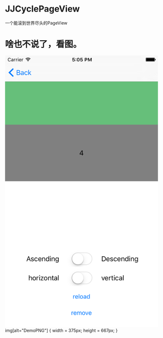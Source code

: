 # JJCyclePageView
一个能滚到世界尽头的PageView
# 啥也不说了，看图。
![DemoPNG](https://github.com/chinaljw/MyFileRepository/blob/master/Gif/JJPageView_PNG_0.png)
img[alt="DemoPNG"] { 
  width = 375px;
  height = 667px;
}

